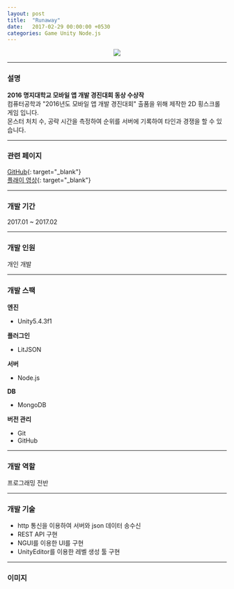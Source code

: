 ```yaml
---
layout: post
title:  "Runaway"
date:   2017-02-29 00:00:00 +0530
categories: Game Unity Node.js
---
```

  

<center><a href="https://ironkim.github.io/assets/image/project/runaway/logo.png" target="_blank"><img class="post-img" src="https://ironkim.github.io/assets/image/project/runaway/logo.png"></a></center>
  

---
### 설명
**2016 명지대학교 모바일 앱 개발 경진대회 동상 수상작**  
컴퓨터공학과 "2016년도 모바일 앱 개발 경진대회" 출품을 위해 제작한 2D 횡스크롤 게임 입니다.  
몬스터 처치 수, 공략 시간을 측정하여 순위를 서버에 기록하여 타인과 경쟁을 할 수 있습니다.

---
### 관련 페이지
[GitHub][url-github]{: target="_blank"}  
[플래이 영상][url-play]{: target="_blank"}  

---
### 개발 기간
2017.01 ~ 2017.02

---
### 개발 인원
개인 개발

---
### 개발 스팩
**엔진**  
* Unity5.4.3f1

**플러그인**  
* LitJSON

**서버**
* Node.js  

**DB**
* MongoDB

**버전 관리**  
* Git
* GitHub

---
### 개발 역할
프로그래밍 전반

---
### 개발 기술
* http 통신을 이용하여 서버와 json 데이터 송수신
* REST API 구현
* NGUI를 이용한 UI를 구현
* UnityEditor를 이용한 레벨 생성 툴 구현

---
### 이미지


[url-github]: https://github.com/IronKim/Runaway
[url-play]: https://www.youtube.com/watch?v=1TKRV5_EIDY

